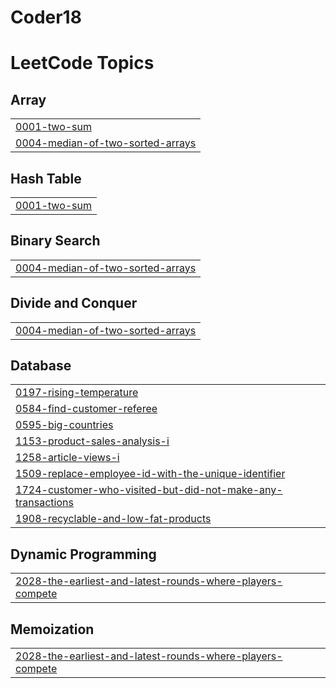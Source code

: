 # Coder18
<!---LeetCode Topics Start-->
# LeetCode Topics
## Array
|  |
| ------- |
| [0001-two-sum](https://github.com/Ashutoshmishra18/Coder18/tree/master/0001-two-sum) |
| [0004-median-of-two-sorted-arrays](https://github.com/Ashutoshmishra18/Coder18/tree/master/0004-median-of-two-sorted-arrays) |
## Hash Table
|  |
| ------- |
| [0001-two-sum](https://github.com/Ashutoshmishra18/Coder18/tree/master/0001-two-sum) |
## Binary Search
|  |
| ------- |
| [0004-median-of-two-sorted-arrays](https://github.com/Ashutoshmishra18/Coder18/tree/master/0004-median-of-two-sorted-arrays) |
## Divide and Conquer
|  |
| ------- |
| [0004-median-of-two-sorted-arrays](https://github.com/Ashutoshmishra18/Coder18/tree/master/0004-median-of-two-sorted-arrays) |
## Database
|  |
| ------- |
| [0197-rising-temperature](https://github.com/Ashutoshmishra18/Coder18/tree/master/0197-rising-temperature) |
| [0584-find-customer-referee](https://github.com/Ashutoshmishra18/Coder18/tree/master/0584-find-customer-referee) |
| [0595-big-countries](https://github.com/Ashutoshmishra18/Coder18/tree/master/0595-big-countries) |
| [1153-product-sales-analysis-i](https://github.com/Ashutoshmishra18/Coder18/tree/master/1153-product-sales-analysis-i) |
| [1258-article-views-i](https://github.com/Ashutoshmishra18/Coder18/tree/master/1258-article-views-i) |
| [1509-replace-employee-id-with-the-unique-identifier](https://github.com/Ashutoshmishra18/Coder18/tree/master/1509-replace-employee-id-with-the-unique-identifier) |
| [1724-customer-who-visited-but-did-not-make-any-transactions](https://github.com/Ashutoshmishra18/Coder18/tree/master/1724-customer-who-visited-but-did-not-make-any-transactions) |
| [1908-recyclable-and-low-fat-products](https://github.com/Ashutoshmishra18/Coder18/tree/master/1908-recyclable-and-low-fat-products) |
## Dynamic Programming
|  |
| ------- |
| [2028-the-earliest-and-latest-rounds-where-players-compete](https://github.com/Ashutoshmishra18/Coder18/tree/master/2028-the-earliest-and-latest-rounds-where-players-compete) |
## Memoization
|  |
| ------- |
| [2028-the-earliest-and-latest-rounds-where-players-compete](https://github.com/Ashutoshmishra18/Coder18/tree/master/2028-the-earliest-and-latest-rounds-where-players-compete) |
<!---LeetCode Topics End-->